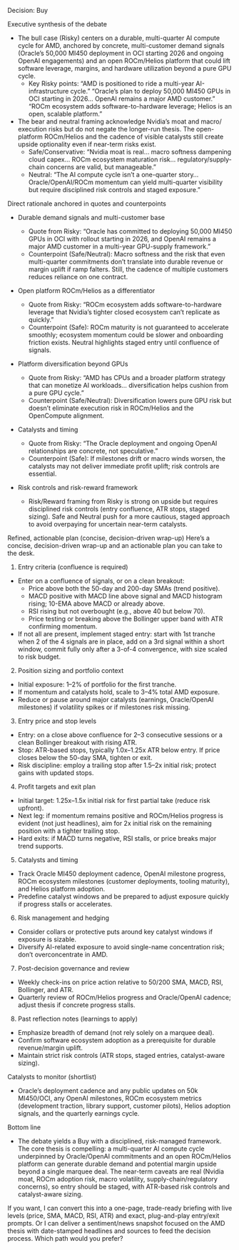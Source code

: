 Decision: Buy

Executive synthesis of the debate
- The bull case (Risky) centers on a durable, multi-quarter AI compute cycle for AMD, anchored by concrete, multi-customer demand signals (Oracle’s 50,000 MI450 deployment in OCI starting 2026 and ongoing OpenAI engagements) and an open ROCm/Helios platform that could lift software leverage, margins, and hardware utilization beyond a pure GPU cycle.
  - Key Risky points: “AMD is positioned to ride a multi-year AI-infrastructure cycle.” “Oracle’s plan to deploy 50,000 MI450 GPUs in OCI starting in 2026… OpenAI remains a major AMD customer.” “ROCm ecosystem adds software-to-hardware leverage; Helios is an open, scalable platform.”
- The bear and neutral framing acknowledge Nvidia’s moat and macro/ execution risks but do not negate the longer-run thesis. The open-platform ROCm/Helios and the cadence of visible catalysts still create upside optionality even if near-term risks exist.
  - Safe/Conservative: “Nvidia moat is real… macro softness dampening cloud capex… ROCm ecosystem maturation risk… regulatory/supply-chain concerns are valid, but manageable.”
  - Neutral: “The AI compute cycle isn’t a one-quarter story… Oracle/OpenAI/ROCm momentum can yield multi-quarter visibility but require disciplined risk controls and staged exposure.”

Direct rationale anchored in quotes and counterpoints
- Durable demand signals and multi-customer base
  - Quote from Risky: “Oracle has committed to deploying 50,000 MI450 GPUs in OCI with rollout starting in 2026, and OpenAI remains a major AMD customer in a multi-year GPU-supply framework.”
  - Counterpoint (Safe/Neutral): Macro softness and the risk that even multi-quarter commitments don’t translate into durable revenue or margin uplift if ramp falters. Still, the cadence of multiple customers reduces reliance on one contract.

- Open platform ROCm/Helios as a differentiator
  - Quote from Risky: “ROCm ecosystem adds software-to-hardware leverage that Nvidia’s tighter closed ecosystem can’t replicate as quickly.”
  - Counterpoint (Safe): ROCm maturity is not guaranteed to accelerate smoothly; ecosystem momentum could be slower and onboarding friction exists. Neutral highlights staged entry until confluence of signals.

- Platform diversification beyond GPUs
  - Quote from Risky: “AMD has CPUs and a broader platform strategy that can monetize AI workloads… diversification helps cushion from a pure GPU cycle.”
  - Counterpoint (Safe/Neutral): Diversification lowers pure GPU risk but doesn’t eliminate execution risk in ROCm/Helios and the OpenCompute alignment.

- Catalysts and timing
  - Quote from Risky: “The Oracle deployment and ongoing OpenAI relationships are concrete, not speculative.”
  - Counterpoint (Safe): If milestones drift or macro winds worsen, the catalysts may not deliver immediate profit uplift; risk controls are essential.

- Risk controls and risk-reward framework
  - Risk/Reward framing from Risky is strong on upside but requires disciplined risk controls (entry confluence, ATR stops, staged sizing). Safe and Neutral push for a more cautious, staged approach to avoid overpaying for uncertain near-term catalysts.

Refined, actionable plan (concise, decision-driven wrap-up)
Here’s a concise, decision-driven wrap-up and an actionable plan you can take to the desk.

1) Entry criteria (confluence is required)
- Enter on a confluence of signals, or on a clean breakout:
  - Price above both the 50-day and 200-day SMAs (trend positive).
  - MACD positive with MACD line above signal and MACD histogram rising; 10-EMA above MACD or already above.
  - RSI rising but not overbought (e.g., above 40 but below 70).
  - Price testing or breaking above the Bollinger upper band with ATR confirming momentum.
- If not all are present, implement staged entry: start with 1st tranche when 2 of the 4 signals are in place, add on a 3rd signal within a short window, commit fully only after a 3-of-4 convergence, with size scaled to risk budget.

2) Position sizing and portfolio context
- Initial exposure: 1–2% of portfolio for the first tranche.
- If momentum and catalysts hold, scale to 3–4% total AMD exposure.
- Reduce or pause around major catalysts (earnings, Oracle/OpenAI milestones) if volatility spikes or if milestones risk missing.

3) Entry price and stop levels
- Entry: on a close above confluence for 2–3 consecutive sessions or a clean Bollinger breakout with rising ATR.
- Stop: ATR-based stops, typically 1.0x–1.25x ATR below entry. If price closes below the 50-day SMA, tighten or exit.
- Risk discipline: employ a trailing stop after 1.5–2x initial risk; protect gains with updated stops.

4) Profit targets and exit plan
- Initial target: 1.25x–1.5x initial risk for first partial take (reduce risk upfront).
- Next leg: if momentum remains positive and ROCm/Helios progress is evident (not just headlines), aim for 2x initial risk on the remaining position with a tighter trailing stop.
- Hard exits: if MACD turns negative, RSI stalls, or price breaks major trend supports.

5) Catalysts and timing
- Track Oracle MI450 deployment cadence, OpenAI milestone progress, ROCm ecosystem milestones (customer deployments, tooling maturity), and Helios platform adoption.
- Predefine catalyst windows and be prepared to adjust exposure quickly if progress stalls or accelerates.

6) Risk management and hedging
- Consider collars or protective puts around key catalyst windows if exposure is sizable.
- Diversify AI-related exposure to avoid single-name concentration risk; don’t overconcentrate in AMD.

7) Post-decision governance and review
- Weekly check-ins on price action relative to 50/200 SMA, MACD, RSI, Bollinger, and ATR.
- Quarterly review of ROCm/Helios progress and Oracle/OpenAI cadence; adjust thesis if concrete progress stalls.

8) Past reflection notes (learnings to apply)
- Emphasize breadth of demand (not rely solely on a marquee deal).
- Confirm software ecosystem adoption as a prerequisite for durable revenue/margin uplift.
- Maintain strict risk controls (ATR stops, staged entries, catalyst-aware sizing).

Catalysts to monitor (shortlist)
- Oracle’s deployment cadence and any public updates on 50k MI450/OCI, any OpenAI milestones, ROCm ecosystem metrics (development traction, library support, customer pilots), Helios adoption signals, and the quarterly earnings cycle.

Bottom line
- The debate yields a Buy with a disciplined, risk-managed framework. The core thesis is compelling: a multi-quarter AI compute cycle underpinned by Oracle/OpenAI commitments and an open ROCm/Helios platform can generate durable demand and potential margin upside beyond a single marquee deal. The near-term caveats are real (Nvidia moat, ROCm adoption risk, macro volatility, supply-chain/regulatory concerns), so entry should be staged, with ATR-based risk controls and catalyst-aware sizing.

If you want, I can convert this into a one-page, trade-ready briefing with live levels (price, SMA, MACD, RSI, ATR) and exact, plug-and-play entry/exit prompts. Or I can deliver a sentiment/news snapshot focused on the AMD thesis with date-stamped headlines and sources to feed the decision process. Which path would you prefer?